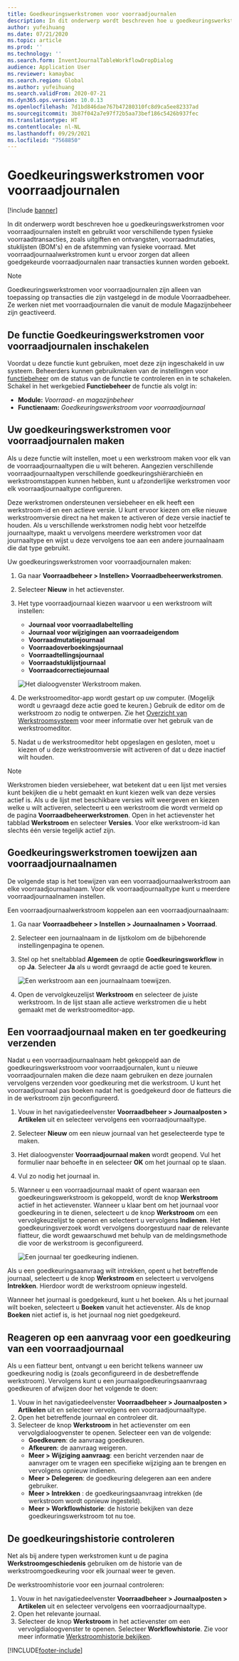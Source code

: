 ```yaml
---
title: Goedkeuringswerkstromen voor voorraadjournalen
description: In dit onderwerp wordt beschreven hoe u goedkeuringswerkstromen voor voorraadjournalen instelt en gebruikt voor diverse typen fysieke voorraadtransacties. Met voorraadjournaalwerkstromen kunt u ervoor zorgen dat alleen goedgekeurde voorraadjournalen naar transacties kunnen worden geboekt.
author: yufeihuang
ms.date: 07/21/2020
ms.topic: article
ms.prod: ''
ms.technology: ''
ms.search.form: InventJournalTableWorkflowDropDialog
audience: Application User
ms.reviewer: kamaybac
ms.search.region: Global
ms.author: yufeihuang
ms.search.validFrom: 2020-07-21
ms.dyn365.ops.version: 10.0.13
ms.openlocfilehash: 7d1bd846dae767b47280310fc8d9ca5ee82337ad
ms.sourcegitcommit: 3b87f042a7e97f72b5aa73bef186c5426b937fec
ms.translationtype: HT
ms.contentlocale: nl-NL
ms.lasthandoff: 09/29/2021
ms.locfileid: "7568850"
---
```

# <a name="inventory-journal-approval-workflows"></a>Goedkeuringswerkstromen voor voorraadjournalen

[!include [banner](../includes/banner.md)]

In dit onderwerp wordt beschreven hoe u goedkeuringswerkstromen voor voorraadjournalen instelt en gebruikt voor verschillende typen fysieke voorraadtransacties, zoals uitgiften en ontvangsten, voorraadmutaties, stuklijsten (BOM's) en de afstemming van fysieke voorraad. Met voorraadjournaalwerkstromen kunt u ervoor zorgen dat alleen goedgekeurde voorraadjournalen naar transacties kunnen worden geboekt.

> [!NOTE]
> Goedkeuringswerkstromen voor voorraadjournalen zijn alleen van toepassing op transacties die zijn vastgelegd in de module Voorraadbeheer. Ze werken niet met voorraadjournalen die vanuit de module Magazijnbeheer zijn geactiveerd.

## <a name="turn-on-the-inventory-journal-approval-workflows-feature"></a>De functie Goedkeuringswerkstromen voor voorraadjournalen inschakelen

Voordat u deze functie kunt gebruiken, moet deze zijn ingeschakeld in uw systeem. Beheerders kunnen gebruikmaken van de instellingen voor [functiebeheer](../../fin-ops-core/fin-ops/get-started/feature-management/feature-management-overview.md) om de status van de functie te controleren en in te schakelen. Schakel in het werkgebied **Functiebeheer** de functie als volgt in:

- **Module:** *Voorraad- en magazijnbeheer*
- **Functienaam:** *Goedkeuringswerkstroom voor voorraadjournaal*

## <a name="create-your-inventory-journal-approval-workflows"></a>Uw goedkeuringswerkstromen voor voorraadjournalen maken

Als u deze functie wilt instellen, moet u een werkstroom maken voor elk van de voorraadjournaaltypen die u wilt beheren. Aangezien verschillende voorraadjournaaltypen verschillende goedkeuringshiërarchieën en werkstroomstappen kunnen hebben, kunt u afzonderlijke werkstromen voor elk voorraadjournaaltype configureren.

Deze werkstromen ondersteunen versiebeheer en elk heeft een werkstroom-id en een actieve versie. U kunt ervoor kiezen om elke nieuwe werkstroomversie direct na het maken te activeren of deze versie inactief te houden. Als u verschillende werkstromen nodig hebt voor hetzelfde journaaltype, maakt u vervolgens meerdere werkstromen voor dat journaaltype en wijst u deze vervolgens toe aan een andere journaalnaam die dat type gebruikt.

Uw goedkeuringswerkstromen voor voorraadjournalen maken:

1. Ga naar **Voorraadbeheer \> Instellen\> Voorraadbeheerwerkstromen**.
1. Selecteer **Nieuw** in het actievenster.
1. Het type voorraadjournaal kiezen waarvoor u een werkstroom wilt instellen:
    - **Journaal voor voorraadlabeltelling**
    - **Journaal voor wijzigingen aan voorraadeigendom**
    - **Voorraadmutatiejournaal**
    - **Voorraadoverboekingsjournaal**
    - **Voorraadtellingsjournaal**
    - **Voorraadstuklijstjournaal**
    - **Voorraadcorrectiejournaal**

    ![Het dialoogvenster Werkstroom maken.](media/journal-workflow-create-workflow.png "Het dialoogvenster Werkstroom maken")

1. De werkstroomeditor-app wordt gestart op uw computer. (Mogelijk wordt u gevraagd deze actie goed te keuren.) Gebruik de editor om de werkstroom zo nodig te ontwerpen. Zie het [Overzicht van Werkstroomsysteem](../../fin-ops-core/fin-ops/organization-administration/overview-workflow-system.md) voor meer informatie over het gebruik van de werkstroomeditor.
1. Nadat u de werkstroomeditor hebt opgeslagen en gesloten, moet u kiezen of u deze werkstroomversie wilt activeren of dat u deze inactief wilt houden.

> [!NOTE]
> Werkstromen bieden versiebeheer, wat betekent dat u een lijst met versies kunt bekijken die u hebt gemaakt en kunt kiezen welk van deze versies actief is. Als u de lijst met beschikbare versies wilt weergeven en kiezen welke u wilt activeren, selecteert u een werkstroom die wordt vermeld op de pagina **Voorraadbeheerwerkstromen**. Open in het actievenster het tabblad **Werkstroom** en selecteer **Versies**. Voor elke werkstroom-id kan slechts één versie tegelijk actief zijn.

## <a name="assign-approval-workflows-to-inventory-journal-names"></a>Goedkeuringswerkstromen toewijzen aan voorraadjournaalnamen

De volgende stap is het toewijzen van een voorraadjournaalwerkstroom aan elke voorraadjournaalnaam. Voor elk voorraadjournaaltype kunt u meerdere voorraadjournaalnamen instellen.

Een voorraadjournaalwerkstroom koppelen aan een voorraadjournaalnaam:

1. Ga naar **Voorraadbeheer \> Instellen \> Journaalnamen \> Voorraad**.
1. Selecteer een journaalnaam in de lijstkolom om de bijbehorende instellingenpagina te openen.
1. Stel op het sneltabblad **Algemeen** de optie **Goedkeuringsworkflow** in op **Ja**. Selecteer **Ja** als u wordt gevraagd de actie goed te keuren.

    ![Een werkstroom aan een journaalnaam toewijzen.](media/journal-workflow-journal-name.png "Een werkstroom aan een journaalnaam toewijzen")

1. Open de vervolgkeuzelijst **Werkstroom** en selecteer de juiste werkstroom. In de lijst staan alle actieve werkstromen die u hebt gemaakt met de werkstroomeditor-app.

## <a name="create-an-inventory-journal-and-send-it-for-approval"></a>Een voorraadjournaal maken en ter goedkeuring verzenden

Nadat u een voorraadjournaalnaam hebt gekoppeld aan de goedkeuringswerkstroom voor voorraadjournalen, kunt u nieuwe voorraadjournalen maken die deze naam gebruiken en deze journalen vervolgens verzenden voor goedkeuring met die werkstroom. U kunt het voorraadjournaal pas boeken nadat het is goedgekeurd door de fiatteurs die in de werkstroom zijn geconfigureerd.

1. Vouw in het navigatiedeelvenster **Voorraadbeheer \> Journaalposten \> Artikelen** uit en selecteer vervolgens een voorraadjournaaltype.
1. Selecteer **Nieuw** om een nieuw journaal van het geselecteerde type te maken.
1. Het dialoogvenster **Voorraadjournaal maken** wordt geopend. Vul het formulier naar behoefte in en selecteer **OK** om het journaal op te slaan.
1. Vul zo nodig het journaal in.
1. Wanneer u een voorraadjournaal maakt of opent waaraan een goedkeuringswerkstroom is gekoppeld, wordt de knop **Werkstroom** actief in het actievenster. Wanneer u klaar bent om het journaal voor goedkeuring in te dienen, selecteert u de knop **Werkstroom** om een vervolgkeuzelijst te openen en selecteert u vervolgens **Indienen**. Het goedkeuringsverzoek wordt vervolgens doorgestuurd naar de relevante fiatteur, die wordt gewaarschuwd met behulp van de meldingsmethode die voor de werkstroom is geconfigureerd.

    ![Een journaal ter goedkeuring indienen.](media/journal-workflow-inventory-journal.png "Een journaal ter goedkeuring indienen")

Als u een goedkeuringsaanvraag wilt intrekken, opent u het betreffende journaal, selecteert u de knop **Werkstroom** en selecteert u vervolgens **Intrekken**. Hierdoor wordt de werkstroom opnieuw ingesteld.

Wanneer het journaal is goedgekeurd, kunt u het boeken. Als u het journaal wilt boeken, selecteert u **Boeken** vanuit het actievenster. Als de knop **Boeken** niet actief is, is het journaal nog niet goedgekeurd.

## <a name="respond-to-an-inventory-journal-approval-request"></a>Reageren op een aanvraag voor een goedkeuring van een voorraadjournaal

Als u een fiatteur bent, ontvangt u een bericht telkens wanneer uw goedkeuring nodig is (zoals geconfigureerd in de desbetreffende werkstroom). Vervolgens kunt u een journaalgoedkeuringsaanvraag goedkeuren of afwijzen door het volgende te doen:

1. Vouw in het navigatiedeelvenster **Voorraadbeheer \> Journaalposten \> Artikelen** uit en selecteer vervolgens een voorraadjournaaltype.
1. Open het betreffende journaal en controleer dit.
1. Selecteer de knop **Werkstroom** in het actievenster om een vervolgdialoogvenster te openen. Selecteer een van de volgende:
    - **Goedkeuren**: de aanvraag goedkeuren.
    - **Afkeuren**: de aanvraag weigeren.
    - **Meer \> Wijziging aanvraag**: een bericht verzenden naar de aanvrager om te vragen een specifieke wijziging aan te brengen en vervolgens opnieuw indienen.
    - **Meer \> Delegeren**: de goedkeuring delegeren aan een andere gebruiker.
    - **Meer \> Intrekken** : de goedkeuringsaanvraag intrekken (de werkstroom wordt opnieuw ingesteld).
    - **Meer \> Workflowhistorie**: de historie bekijken van deze goedkeuringswerkstroom tot nu toe.

## <a name="review-the-approval-history"></a>De goedkeuringshistorie controleren

Net als bij andere typen werkstromen kunt u de pagina **Werkstroomgeschiedenis** gebruiken om de historie van de werkstroomgoedkeuring voor elk journaal weer te geven.

De werkstroomhistorie voor een journaal controleren:

1. Vouw in het navigatiedeelvenster **Voorraadbeheer \> Journaalposten \> Artikelen** uit en selecteer vervolgens een voorraadjournaaltype.
1. Open het relevante journaal.
1. Selecteer de knop **Werkstroom** in het actievenster om een vervolgdialoogvenster te openen. Selecteer **Workflowhistorie**. Zie voor meer informatie [Werkstroomhistorie bekijken](../../fin-ops-core/fin-ops/organization-administration/tasks/view-workflow-history.md).


[!INCLUDE[footer-include](../../includes/footer-banner.md)]